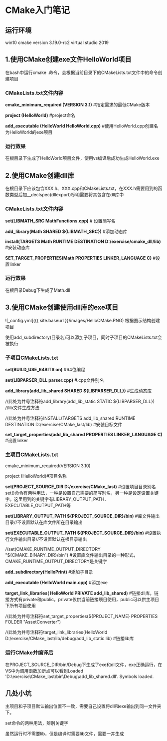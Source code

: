 # CMake入门笔记

## 运行环境
win10
cmake version 3.19.0-rc2
virtual studio 2019

## 1.使用CMake创建exe文件HelloWorld项目

在bash中运行cmake .命令，会根据当前目录下的CMakeLists.txt文件中的命令创建项目

### CMakeLists.txt文件内容

**cmake_minimum_required (VERSION 3.1)** #指定需求的最低CMake版本

**project (HelloWorld)** #project命名

**add_executable (HelloWorld HelloWorld.cpp)**  #使用HelloWorld.cpp创建名为HelloWorld的exe项目

### 运行效果
在根目录下生成了HelloWorld项目文件，使用vs编译后成功生成HelloWorld.exe

## 2.使用CMake创建dll库

在根目录下应该包含XXX.h、XXX.cpp和CMakeLists.txt，在XXX.h需要用到的函数类型后加__declspec(dllexport)标明需要将其包含在dll库中

### CMakeLists.txt文件内容
**set(LIBMATH_SRC MathFunctions.cpp)** # 设置简写名

**add_library(Math SHARED ${LIBMATH_SRC})** #添加动态库

**install(TARGETS Math RUNTIME DESTINATION D:/exercise/cmake_dll/lib)** #安装动态库

**SET_TARGET_PROPERTIES(Math PROPERTIES LINKER_LANGUAGE C)** #设置linker
### 运行效果
在根目录Debug下生成了Math.dll

## 3.使用CMake创建使用dll库的exe项目
![_config.yml]({{ site.baseurl }}/images/HelloCMake.PNG)
根据图示结构创建项目

使用add_subdirectory(目录名)可以添加子项目，同时子项目的CMakeLists.txt会被执行
### 子项目CMakeLists.txt
**set(BUILD_USE_64BITS on)**  #64位编程

**set(LIBPARSER_DLL parser.cpp)**  #.cpp文件别名

**add_library(add_lib_shared SHARED ${LIBPARSER_DLL})**   #生成动态库

//此处为井号注释符add_library(add_lib_static STATIC ${LIBPARSER_DLL})   //lib文件生成方法

//此处为井号注释符INSTALL(TARGETS add_lib_shared RUNTIME DESTINATION D:/exercise/CMake_last/lib)   #安装目标文件

**set_target_properties(add_lib_shared PROPERTIES LINKER_LANGUAGE C)**   #设置linker

### 主项目CMakeLists.txt
cmake_minimum_required(VERSION 3.10)

project (HelloWorld)#项目名称

**set(PROJECT_SOURCE_DIR D:/exercise/CMake_last)**   #设置项目目录别名
set()命令有两种用法，一种是设置自己需要的简写别名，另一种是设定设置关键字。这里用到的关键字有LIBRARY_OUTPUT_PATH、EXECUTABLE_OUTPUT_PATH等

**set(LIBRARY_OUTPUT_PATH ${PROJECT_SOURCE_DIR}/bin)**   #库文件输出目录//不设置默认在库文件所在目录输出

**set(EXECUTABLE_OUTPUT_PATH ${PROJECT_SOURCE_DIR}/bin)**   #设置执行文件输出目录//不设置默认在根目录输出

//set(CMAKE_RUNTIME_OUTPUT_DIRECTORY "${CMAKE_BINARY_DIR}/bin")  #设置库文件输出目录的一种形式，CMAKE_RUNTIME_OUTPUT_DIRECTORY是关键字

**add_subdirectory(HelloPrint)** #添加子目录

**add_executable (HelloWorld main.cpp)** #添加exe

**target_link_libraries( HelloWorld 
						PRIVATE
							add_lib_shared)** #链接dll库，链接方式有private和public，private仅供当前链接项目使用，public可以供主项目下所有项目使用

//此处为井号注释符set_target_properties(${PROJECT_NAME} PROPERTIES FOLDER "AssetConverter")

//此处为井号注释符target_link_libraries(HelloWorld D:/exercise/CMake_last/lib/debug/add_lib_static.lib) #链接lib库

### 运行CMake并编译后
在PROJECT_SOURCE_DIR/bin/Debug下生成了exe和dll文件，exe正确运行，在VS中为调用函数加断点可以看到Loaded 'D:\exercise\CMake_last\bin\Debug\add_lib_shared.dll'. Symbols loaded.

## 几处小坑
主项目和子项目默认输出位置不一致，需要自己设置将dll和exe输出到同一文件夹下。

set命令的两种用法，辨别关键字

虽然运行时不需要lib，但是编译时需要lib文件，需要一并生成
